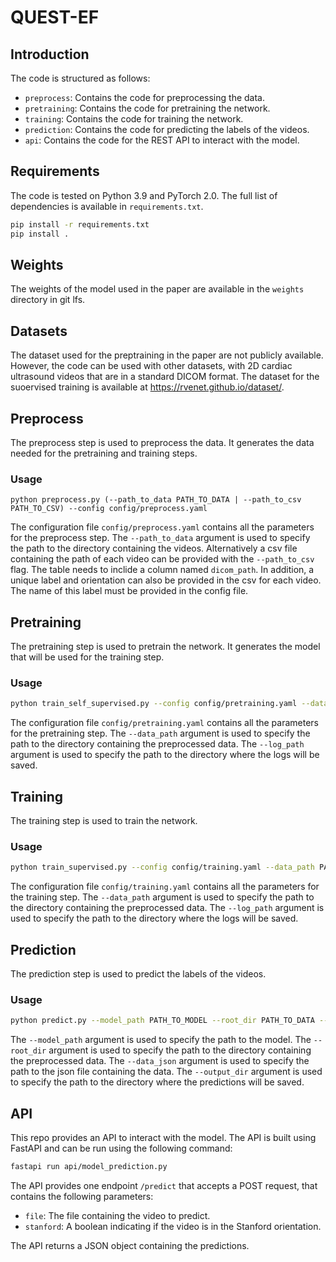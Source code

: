 # QUEST-EF

## Introduction 
The code is structured as follows:
- `preprocess`: Contains the code for preprocessing the data.
- `pretraining`: Contains the code for pretraining the network.
- `training`: Contains the code for training the network.
- `prediction`: Contains the code for predicting the labels of the videos.
- `api`: Contains the code for the REST API to interact with the model.

## Requirements

The code is tested on Python 3.9 and PyTorch 2.0. The full list of dependencies is available in `requirements.txt`.

```bash
pip install -r requirements.txt
pip install .
```

## Weights

The weights of the model used in the paper are available in the `weights` directory in git lfs.

## Datasets

The dataset used for the preptraining in the paper are not publicly available. However, the code can be used with other datasets, with 2D cardiac ultrasound videos that are in a standard DICOM format. The dataset for the suoervised training is available at https://rvenet.github.io/dataset/.

## Preprocess

The preprocess step is used to preprocess the data. It generates the data needed for the pretraining and training steps.

### Usage

```
python preprocess.py (--path_to_data PATH_TO_DATA | --path_to_csv PATH_TO_CSV) --config config/preprocess.yaml
```

The configuration file `config/preprocess.yaml` contains all the parameters for the preprocess step.
The `--path_to_data` argument is used to specify the path to the directory containing the videos.
Alternatively a csv file containing the path of each video can be provided with the `--path_to_csv` flag. The table needs to inclide a column named `dicom_path`. In addition, a unique label and orientation can also be provided in the csv for each video. The name of this label must be provided in the config file.

## Pretraining

The pretraining step is used to pretrain the network. It generates the model that will be used for the training step.

### Usage

```bash
python train_self_supervised.py --config config/pretraining.yaml --data_path PATH_TO_DATA --log_path logs/
```

The configuration file `config/pretraining.yaml` contains all the parameters for the pretraining step. The `--data_path` argument is used to specify the path to the directory containing the preprocessed data. The `--log_path` argument is used to specify the path to the directory where the logs will be saved.

## Training

The training step is used to train the network.

### Usage

```bash
python train_supervised.py --config config/training.yaml --data_path PATH_TO_DATA --log_path logs/
```

The configuration file `config/training.yaml` contains all the parameters for the training step. The `--data_path` argument is used to specify the path to the directory containing the preprocessed data. The `--log_path` argument is used to specify the path to the directory where the logs will be saved.

## Prediction

The prediction step is used to predict the labels of the videos.

### Usage

```bash
python predict.py --model_path PATH_TO_MODEL --root_dir PATH_TO_DATA --data_json PATH_TO_JSON --output_dir OUTPUT_DIR
```

The `--model_path` argument is used to specify the path to the model.
The `--root_dir` argument is used to specify the path to the directory containing the preprocessed data.
The `--data_json` argument is used to specify the path to the json file containing the data.
The `--output_dir` argument is used to specify the path to the directory where the predictions will be saved.

## API

This repo provides an API to interact with the model. The API is built using FastAPI and can be run using the following command:

```bash
fastapi run api/model_prediction.py
```

The API provides one endpoint `/predict` that accepts a POST request, that contains the following parameters:
- `file`: The file containing the video to predict.
- `stanford`: A boolean indicating if the video is in the Stanford orientation.

The API returns a JSON object containing the predictions.